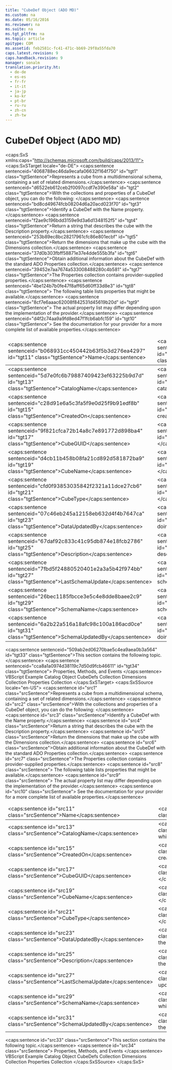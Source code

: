 ```yaml
---
title: "CubeDef Object (ADO MD)"
ms.custom: na
ms.date: 05/16/2016
ms.reviewer: na
ms.suite: na
ms.tgt_pltfrm: na
ms.topic: article
apitype: COM
ms.assetid: feb2581c-fc41-471c-bb69-29f8a55fda70
caps.latest.revision: 9
caps.handback.revision: 9
manager: sonalm
translation.priority.ht: 
  - de-de
  - es-es
  - fr-fr
  - it-it
  - ja-jp
  - ko-kr
  - pt-br
  - ru-ru
  - zh-cn
  - zh-tw
---
```

# CubeDef Object (ADO MD)
<?xml version="1.0" encoding="utf-8"?>
<caps:SxS xmlns:caps="http://schemas.microsoft.com/build/caps/2013/11">
  <caps:SxSTarget locale="de-DE">
    <developerReferenceWithoutSyntaxDocument xsi:schemaLocation="http://ddue.schemas.microsoft.com/authoring/2003/5 http://dduestorage.blob.core.windows.net/ddueschema/developer.xsd" xmlns="http://ddue.schemas.microsoft.com/authoring/2003/5" xmlns:xlink="http://www.w3.org/1999/xlink" xmlns:xsi="http://www.w3.org/2001/XMLSchema-instance">
      <introduction>
        <para>
          <caps:sentence sentenceid="4068788ec46da9ecafa06632f164f750" id="tgt1" class="tgtSentence">Represents a cube from a multidimensional schema, containing a set of related dimensions.</caps:sentence>
        </para>
      </introduction>
      <languageReferenceRemarks>
        <content>
          <para>
            <caps:sentence sentenceid="d6522eb612ceb2f0097ccdf7e390e58a" id="tgt2" class="tgtSentence">With the collections and properties of a <legacyBold>CubeDef</legacyBold> object, you can do the following:  </caps:sentence>
          </para>
          <list class="bullet">
            <listItem>
              <para>
                <caps:sentence sentenceid="bd8cd49674fcb08204d6a20acd023f70" id="tgt3" class="tgtSentence">Identify a <legacyBold>CubeDef</legacyBold> with the <legacyLink xlink:href="4a04380b-51dc-4aaf-8d25-123cdd589641">Name</legacyLink> property.</caps:sentence>
              </para>
            </listItem>
            <listItem>
              <para>
                <caps:sentence sentenceid="f2ae9c196bdd3159e9d3a6d1348152f5" id="tgt4" class="tgtSentence">Return a string that describes the cube with the <legacyLink xlink:href="6d626d35-0bf3-4f24-9934-ad9c9c91273a">Description</legacyLink> property.</caps:sentence>
              </para>
            </listItem>
            <listItem>
              <para>
                <caps:sentence sentenceid="253b89ec8bc28217961cfc86e801ecbf" id="tgt5" class="tgtSentence">Return the dimensions that make up the cube with the <legacyLink xlink:href="eaf6f4e7-2ea0-49a3-89ee-e219e025257c">Dimensions</legacyLink> collection.</caps:sentence>
              </para>
            </listItem>
            <listItem>
              <para>
                <caps:sentence sentenceid="37d0b303fbff58871e37e4dde555b3fa" id="tgt6" class="tgtSentence">Obtain additional information about the <legacyBold>CubeDef </legacyBold>with the standard ADO <legacyLink xlink:href="1d539aa8-ce0d-4418-ab03-8d0a3c1e9d82">Properties</legacyLink> collection.</caps:sentence>
              </para>
            </listItem>
          </list>
          <para>
            <caps:sentence sentenceid="39452e7aa7674a533008488280c4b581" id="tgt7" class="tgtSentence">The <legacyBold>Properties</legacyBold> collection contains provider-supplied properties.</caps:sentence>
            <caps:sentence sentenceid="4be124b7b0fe47f8aff65d60ff33d8e3" id="tgt8" class="tgtSentence"> The following table lists properties that might be available.</caps:sentence>
            <caps:sentence sentenceid="8cf7e6aaac62008f842531d45619b20d" id="tgt9" class="tgtSentence"> The actual property list may differ depending upon the implementation of the provider.</caps:sentence>
            <caps:sentence sentenceid="d4f2c74aa9a9fd8ed47f1fcb6abfc159" id="tgt10" class="tgtSentence"> See the documentation for your provider for a more complete list of available properties.</caps:sentence>
          </para>
          <table>
            <thead>
              <tr>
                <TD>
                  <para>
                    <caps:sentence sentenceid="b068931cc450442b63f5b3d276ea4297" id="tgt11" class="tgtSentence">Name</caps:sentence>
                  </para>
                </TD>
                <TD>
                  <para>
                    <caps:sentence sentenceid="67daf92c833c41c95db874e18fcb2786" id="tgt12" class="tgtSentence">Description</caps:sentence>
                  </para>
                </TD>
              </tr>
            </thead>
            <tbody>
              <tr>
                <TD>
                  <para>
                    <caps:sentence sentenceid="5d7e0fc6b79887409423ef63225b9d7d" id="tgt13" class="tgtSentence">CatalogName</caps:sentence>
                  </para>
                </TD>
                <TD>
                  <para>
                    <caps:sentence sentenceid="04cb6c195b8d635e037ff86d9a364798" id="tgt14" class="tgtSentence">The name of the catalog to which this cube belongs.</caps:sentence>
                  </para>
                </TD>
              </tr>
              <tr>
                <TD>
                  <para>
                    <caps:sentence sentenceid="c28d91e6a5c3fa5f9e0d25f9b91edf8b" id="tgt15" class="tgtSentence">CreatedOn</caps:sentence>
                  </para>
                </TD>
                <TD>
                  <para>
                    <caps:sentence sentenceid="b9fc8f70bef1676ebe618becb994feb0" id="tgt16" class="tgtSentence">Date and time of cube creation.</caps:sentence>
                  </para>
                </TD>
              </tr>
              <tr>
                <TD>
                  <para>
                    <caps:sentence sentenceid="9f821cfca72b14a8c7e891772d898ba4" id="tgt17" class="tgtSentence">CubeGUID</caps:sentence>
                  </para>
                </TD>
                <TD>
                  <para>
                    <caps:sentence sentenceid="16a0d0396a1e9fd43002268a42ecae48" id="tgt18" class="tgtSentence">Cube GUID.</caps:sentence>
                  </para>
                </TD>
              </tr>
              <tr>
                <TD>
                  <para>
                    <caps:sentence sentenceid="d4cb11b458b08fa21cd892d581872ba9" id="tgt19" class="tgtSentence">CubeName</caps:sentence>
                  </para>
                </TD>
                <TD>
                  <para>
                    <caps:sentence sentenceid="797d1434a96d32d967df4c7c554bc573" id="tgt20" class="tgtSentence">The name of the cube.</caps:sentence>
                  </para>
                </TD>
              </tr>
              <tr>
                <TD>
                  <para>
                    <caps:sentence sentenceid="cfd0f93853035842f2321a11dce27cb6" id="tgt21" class="tgtSentence">CubeType</caps:sentence>
                  </para>
                </TD>
                <TD>
                  <para>
                    <caps:sentence sentenceid="cca74385a89e48ca06dc9c2c0b40ea57" id="tgt22" class="tgtSentence">The type of the cube.</caps:sentence>
                  </para>
                </TD>
              </tr>
              <tr>
                <TD>
                  <para>
                    <caps:sentence sentenceid="07c46eb245a12158eb632d4f4b7647ca" id="tgt23" class="tgtSentence">DataUpdatedBy</caps:sentence>
                  </para>
                </TD>
                <TD>
                  <para>
                    <caps:sentence sentenceid="ae3a049896ca2f27d5165641fdfdee45" id="tgt24" class="tgtSentence">User ID of the person doing the last data update.</caps:sentence>
                  </para>
                </TD>
              </tr>
              <tr>
                <TD>
                  <para>
                    <caps:sentence sentenceid="67daf92c833c41c95db874e18fcb2786" id="tgt25" class="tgtSentence">Description</caps:sentence>
                  </para>
                </TD>
                <TD>
                  <para>
                    <caps:sentence sentenceid="b39d1b1dc5b35f6307e75f420c79b7aa" id="tgt26" class="tgtSentence">A meaningful description of the cube.</caps:sentence>
                  </para>
                </TD>
              </tr>
              <tr>
                <TD>
                  <para>
                    <caps:sentence sentenceid="7fbd5f24880520401e2a3a5b42f974bb" id="tgt27" class="tgtSentence">LastSchemaUpdate</caps:sentence>
                  </para>
                </TD>
                <TD>
                  <para>
                    <caps:sentence sentenceid="cc902e7832d69afb067cf249ef7e4ad4" id="tgt28" class="tgtSentence">Date and time of last schema update.</caps:sentence>
                  </para>
                </TD>
              </tr>
              <tr>
                <TD>
                  <para>
                    <caps:sentence sentenceid="26bec1185fbcce3e5c4e8dde8baee2c9" id="tgt29" class="tgtSentence">SchemaName</caps:sentence>
                  </para>
                </TD>
                <TD>
                  <para>
                    <caps:sentence sentenceid="370cece091feab6ef06b845679594dd9" id="tgt30" class="tgtSentence">The name of the schema to which this cube belongs.</caps:sentence>
                  </para>
                </TD>
              </tr>
              <tr>
                <TD>
                  <para>
                    <caps:sentence sentenceid="6a2b22a516a18afc98c100a186acd0ce" id="tgt31" class="tgtSentence">SchemaUpdatedBy</caps:sentence>
                  </para>
                </TD>
                <TD>
                  <para>
                    <caps:sentence sentenceid="c5e0ded506034ca2c1292866c15f4608" id="tgt32" class="tgtSentence">User ID of the person doing the last schema update.</caps:sentence>
                  </para>
                </TD>
              </tr>
            </tbody>
          </table>
          <para>
            <caps:sentence sentenceid="509ab2ed06270bae5c4ea9aea0b3a564" id="tgt33" class="tgtSentence">This section contains the following topic.</caps:sentence>
          </para>
          <list class="bullet">
            <listItem>
              <para>
                <caps:sentence sentenceid="cca8a1a0974d38119c7d50d9fcb46611" id="tgt34" class="tgtSentence">
                  <legacyLink xlink:href="5dac737a-b77e-47d3-9228-cd52b7a97b0a">Properties, Methods, and Events</legacyLink> </caps:sentence>
              </para>
            </listItem>
          </list>
        </content>
      </languageReferenceRemarks>
      <relatedTopics>
        <link xlink:href="4d72a912-ef53-4989-9fca-214937574116">VBScript Example</link>
        <link xlink:href="11f6f896-d69c-44a4-94cd-d54c93140e4a">Catalog Object</link>
        <link xlink:href="c79a5e36-71fd-44c4-948d-d6a7a89bb3b5">CubeDefs Collection</link>
        <link xlink:href="eaf6f4e7-2ea0-49a3-89ee-e219e025257c">Dimensions Collection</link>
        <link xlink:href="1d539aa8-ce0d-4418-ab03-8d0a3c1e9d82">Properties Collection</link>
      </relatedTopics>
    </developerReferenceWithoutSyntaxDocument>
  </caps:SxSTarget>
  <caps:SxSSource locale="en-US">
    <developerReferenceWithoutSyntaxDocument xsi:schemaLocation="http://ddue.schemas.microsoft.com/authoring/2003/5 http://dduestorage.blob.core.windows.net/ddueschema/developer.xsd" xmlns="http://ddue.schemas.microsoft.com/authoring/2003/5" xmlns:xlink="http://www.w3.org/1999/xlink" xmlns:xsi="http://www.w3.org/2001/XMLSchema-instance">
      <introduction>
        <para>
          <caps:sentence id="src1" class="srcSentence">Represents a cube from a multidimensional schema, containing a set of related dimensions.</caps:sentence>
        </para>
      </introduction>
      <languageReferenceRemarks>
        <content>
          <para>
            <caps:sentence id="src2" class="srcSentence">With the collections and properties of a <legacyBold>CubeDef</legacyBold> object, you can do the following:  </caps:sentence>
          </para>
          <list class="bullet">
            <listItem>
              <para>
                <caps:sentence id="src3" class="srcSentence">Identify a <legacyBold>CubeDef</legacyBold> with the <legacyLink xlink:href="4a04380b-51dc-4aaf-8d25-123cdd589641">Name</legacyLink> property.</caps:sentence>
              </para>
            </listItem>
            <listItem>
              <para>
                <caps:sentence id="src4" class="srcSentence">Return a string that describes the cube with the <legacyLink xlink:href="6d626d35-0bf3-4f24-9934-ad9c9c91273a">Description</legacyLink> property.</caps:sentence>
              </para>
            </listItem>
            <listItem>
              <para>
                <caps:sentence id="src5" class="srcSentence">Return the dimensions that make up the cube with the <legacyLink xlink:href="eaf6f4e7-2ea0-49a3-89ee-e219e025257c">Dimensions</legacyLink> collection.</caps:sentence>
              </para>
            </listItem>
            <listItem>
              <para>
                <caps:sentence id="src6" class="srcSentence">Obtain additional information about the <legacyBold>CubeDef </legacyBold>with the standard ADO <legacyLink xlink:href="1d539aa8-ce0d-4418-ab03-8d0a3c1e9d82">Properties</legacyLink> collection.</caps:sentence>
              </para>
            </listItem>
          </list>
          <para>
            <caps:sentence id="src7" class="srcSentence">The <legacyBold>Properties</legacyBold> collection contains provider-supplied properties.</caps:sentence>
            <caps:sentence id="src8" class="srcSentence"> The following table lists properties that might be available.</caps:sentence>
            <caps:sentence id="src9" class="srcSentence"> The actual property list may differ depending upon the implementation of the provider.</caps:sentence>
            <caps:sentence id="src10" class="srcSentence"> See the documentation for your provider for a more complete list of available properties.</caps:sentence>
          </para>
          <table>
            <thead>
              <tr>
                <TD>
                  <para>
                    <caps:sentence id="src11" class="srcSentence">Name</caps:sentence>
                  </para>
                </TD>
                <TD>
                  <para>
                    <caps:sentence id="src12" class="srcSentence">Description</caps:sentence>
                  </para>
                </TD>
              </tr>
            </thead>
            <tbody>
              <tr>
                <TD>
                  <para>
                    <caps:sentence id="src13" class="srcSentence">CatalogName</caps:sentence>
                  </para>
                </TD>
                <TD>
                  <para>
                    <caps:sentence id="src14" class="srcSentence">The name of the catalog to which this cube belongs.</caps:sentence>
                  </para>
                </TD>
              </tr>
              <tr>
                <TD>
                  <para>
                    <caps:sentence id="src15" class="srcSentence">CreatedOn</caps:sentence>
                  </para>
                </TD>
                <TD>
                  <para>
                    <caps:sentence id="src16" class="srcSentence">Date and time of cube creation.</caps:sentence>
                  </para>
                </TD>
              </tr>
              <tr>
                <TD>
                  <para>
                    <caps:sentence id="src17" class="srcSentence">CubeGUID</caps:sentence>
                  </para>
                </TD>
                <TD>
                  <para>
                    <caps:sentence id="src18" class="srcSentence">Cube GUID.</caps:sentence>
                  </para>
                </TD>
              </tr>
              <tr>
                <TD>
                  <para>
                    <caps:sentence id="src19" class="srcSentence">CubeName</caps:sentence>
                  </para>
                </TD>
                <TD>
                  <para>
                    <caps:sentence id="src20" class="srcSentence">The name of the cube.</caps:sentence>
                  </para>
                </TD>
              </tr>
              <tr>
                <TD>
                  <para>
                    <caps:sentence id="src21" class="srcSentence">CubeType</caps:sentence>
                  </para>
                </TD>
                <TD>
                  <para>
                    <caps:sentence id="src22" class="srcSentence">The type of the cube.</caps:sentence>
                  </para>
                </TD>
              </tr>
              <tr>
                <TD>
                  <para>
                    <caps:sentence id="src23" class="srcSentence">DataUpdatedBy</caps:sentence>
                  </para>
                </TD>
                <TD>
                  <para>
                    <caps:sentence id="src24" class="srcSentence">User ID of the person doing the last data update.</caps:sentence>
                  </para>
                </TD>
              </tr>
              <tr>
                <TD>
                  <para>
                    <caps:sentence id="src25" class="srcSentence">Description</caps:sentence>
                  </para>
                </TD>
                <TD>
                  <para>
                    <caps:sentence id="src26" class="srcSentence">A meaningful description of the cube.</caps:sentence>
                  </para>
                </TD>
              </tr>
              <tr>
                <TD>
                  <para>
                    <caps:sentence id="src27" class="srcSentence">LastSchemaUpdate</caps:sentence>
                  </para>
                </TD>
                <TD>
                  <para>
                    <caps:sentence id="src28" class="srcSentence">Date and time of last schema update.</caps:sentence>
                  </para>
                </TD>
              </tr>
              <tr>
                <TD>
                  <para>
                    <caps:sentence id="src29" class="srcSentence">SchemaName</caps:sentence>
                  </para>
                </TD>
                <TD>
                  <para>
                    <caps:sentence id="src30" class="srcSentence">The name of the schema to which this cube belongs.</caps:sentence>
                  </para>
                </TD>
              </tr>
              <tr>
                <TD>
                  <para>
                    <caps:sentence id="src31" class="srcSentence">SchemaUpdatedBy</caps:sentence>
                  </para>
                </TD>
                <TD>
                  <para>
                    <caps:sentence id="src32" class="srcSentence">User ID of the person doing the last schema update.</caps:sentence>
                  </para>
                </TD>
              </tr>
            </tbody>
          </table>
          <para>
            <caps:sentence id="src33" class="srcSentence">This section contains the following topic.</caps:sentence>
          </para>
          <list class="bullet">
            <listItem>
              <para>
                <caps:sentence id="src34" class="srcSentence">
                  <legacyLink xlink:href="5dac737a-b77e-47d3-9228-cd52b7a97b0a">Properties, Methods, and Events</legacyLink> </caps:sentence>
              </para>
            </listItem>
          </list>
        </content>
      </languageReferenceRemarks>
      <relatedTopics>
        <link xlink:href="4d72a912-ef53-4989-9fca-214937574116">VBScript Example</link>
        <link xlink:href="11f6f896-d69c-44a4-94cd-d54c93140e4a">Catalog Object</link>
        <link xlink:href="c79a5e36-71fd-44c4-948d-d6a7a89bb3b5">CubeDefs Collection</link>
        <link xlink:href="eaf6f4e7-2ea0-49a3-89ee-e219e025257c">Dimensions Collection</link>
        <link xlink:href="1d539aa8-ce0d-4418-ab03-8d0a3c1e9d82">Properties Collection</link>
      </relatedTopics>
    </developerReferenceWithoutSyntaxDocument>
  </caps:SxSSource>
</caps:SxS>